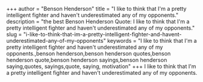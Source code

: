 +++
author = "Benson Henderson"
title = "I like to think that I'm a pretty intelligent fighter and haven't underestimated any of my opponents."
description = "the best Benson Henderson Quote: I like to think that I'm a pretty intelligent fighter and haven't underestimated any of my opponents."
slug = "i-like-to-think-that-im-a-pretty-intelligent-fighter-and-havent-underestimated-any-of-my-opponents"
keywords = "I like to think that I'm a pretty intelligent fighter and haven't underestimated any of my opponents.,benson henderson,benson henderson quotes,benson henderson quote,benson henderson sayings,benson henderson saying,quotes, sayings,quote, saying, motivation"
+++
I like to think that I'm a pretty intelligent fighter and haven't underestimated any of my opponents.

